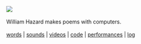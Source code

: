 [![](header.png)](index.html)
<br><br>
William Hazard makes poems with computers.
<br><br>
[words](words/index.html) | [sounds](sounds/index.html) | [videos](videos/index.html) | [code](code/index.html) | [performances](performances/index.html) | [log](log/index.html)
